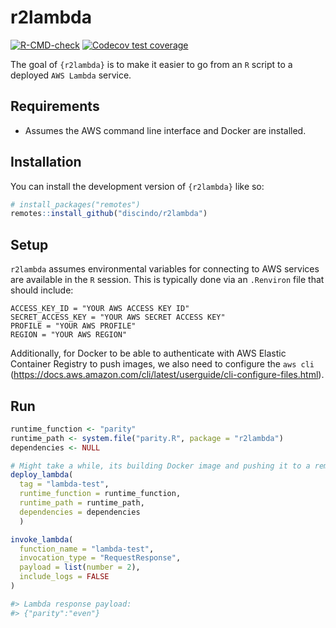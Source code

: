 
<!-- README.md is generated from README.Rmd. Please edit that file -->

# r2lambda

<!-- badges: start -->

[![R-CMD-check](https://github.com/discindo/r2lambda/actions/workflows/R-CMD-check.yaml/badge.svg)](https://github.com/discindo/r2lambda/actions/workflows/R-CMD-check.yaml)
[![Codecov test
coverage](https://codecov.io/gh/discindo/r2lambda/branch/main/graph/badge.svg)](https://app.codecov.io/gh/discindo/r2lambda?branch=main)
<!-- badges: end -->

The goal of `{r2lambda}` is to make it easier to go from an `R` script
to a deployed `AWS Lambda` service.

## Requirements

- Assumes the AWS command line interface and Docker are installed.

## Installation

You can install the development version of `{r2lambda}` like so:

``` r
# install_packages("remotes")
remotes::install_github("discindo/r2lambda")
```

## Setup

`r2lambda` assumes environmental variables for connecting to AWS
services are available in the `R` session. This is typically done via an
`.Renviron` file that should include:

    ACCESS_KEY_ID = "YOUR AWS ACCESS KEY ID"
    SECRET_ACCESS_KEY = "YOUR AWS SECRET ACCESS KEY"
    PROFILE = "YOUR AWS PROFILE"
    REGION = "YOUR AWS REGION"

Additionally, for Docker to be able to authenticate with AWS Elastic
Container Registry to push images, we also need to configure the
`aws cli`
(<https://docs.aws.amazon.com/cli/latest/userguide/cli-configure-files.html>).

## Run

``` r
runtime_function <- "parity"
runtime_path <- system.file("parity.R", package = "r2lambda")
dependencies <- NULL

# Might take a while, its building Docker image and pushing it to a remote repository
deploy_lambda(
  tag = "lambda-test",
  runtime_function = runtime_function,
  runtime_path = runtime_path,
  dependencies = dependencies
  )

invoke_lambda(
  function_name = "lambda-test",
  invocation_type = "RequestResponse",
  payload = list(number = 2),
  include_logs = FALSE
)

#> Lambda response payload: 
#> {"parity":"even"}
```
